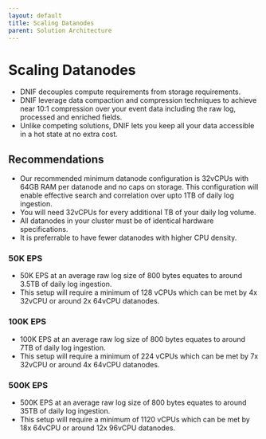 ```yaml
---
layout: default
title: Scaling Datanodes
parent: Solution Architecture
---
```


# Scaling Datanodes

- DNIF decouples compute requirements from storage requirements.
- DNIF leverage data compaction and compression techniques to achieve near 10:1 compression over your event data including the raw log, processed and enriched fields.
- Unlike competing solutions, DNIF lets you keep all your data accessible in a hot state at no extra cost.

## Recommendations
- Our recommended minimum datanode configuration is 32vCPUs with 64GB RAM per datanode and no caps on storage. This configuration will enable effective search and correlation over upto 1TB of daily log ingestion.
- You will need 32vCPUs for every additional TB of your daily log volume.
- All datanodes in your cluster must be of identical hardware specifications.
- It is preferrable to have fewer datanodes with higher CPU density.


### 50K EPS
- 50K EPS at an average raw log size of 800 bytes equates to around 3.5TB of daily log ingestion.
- This setup will require a minimum of 128 vCPUs which can be met by 4x 32vCPU or around 2x 64vCPU datanodes.

### 100K EPS
- 100K EPS at an average raw log size of 800 bytes equates to around 7TB of daily log ingestion.
- This setup will require a minimum of 224 vCPUs which can be met by 7x 32vCPU or around 4x 64vCPU datanodes.

### 500K EPS
- 500K EPS at an average raw log size of 800 bytes equates to around 35TB of daily log ingestion.
- This setup will require a minimum of 1120 vCPUs which can be met by 18x 64vCPU or around 12x 96vCPU datanodes.

